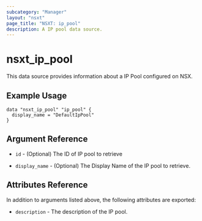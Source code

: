 ```yaml
---
subcategory: "Manager"
layout: "nsxt"
page_title: "NSXT: ip_pool"
description: A IP pool data source.
---
```


# nsxt_ip_pool

This data source provides information about a IP Pool configured on NSX.

## Example Usage

```hcl
data "nsxt_ip_pool" "ip_pool" {
  display_name = "DefaultIpPool"
}
```

## Argument Reference

* `id` - (Optional) The ID of IP pool to retrieve

* `display_name` - (Optional) The Display Name of the IP pool to retrieve.

## Attributes Reference

In addition to arguments listed above, the following attributes are exported:

* `description` - The description of the IP pool.
